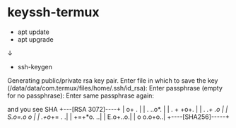 # keyssh-termux



- apt update 
- apt upgrade 

↓
- ssh-keygen

Generating public/private rsa key pair.
Enter file in which to save the key (/data/data/com.termux/files/home/.ssh/id_rsa): 
Enter passphrase (empty for no passphrase):
Enter same passphrase again:

and you see SHA
+---[RSA 3072]----+
|          o+ .   |
|       . ..o*.   |
|      . + +o+.   |
|       . *.+ .o  |
|        S.o=.o o |
|       .+o*+= . .|
|        +=+*o. ..|
|         E.o+..o.|
|        o o.o+o..|
+----[SHA256]-----+
